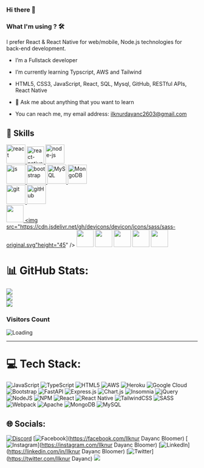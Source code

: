 ### Hi there 👋


### What I'm using ? 🛠

I prefer React & React Native for web/mobile, Node.js technologies for back-end development.
<br/>

- I’m a Fullstack developer

- I’m currently learning Typscript, AWS and Tailwind

- HTML5, CSS3, JavaScript, React, SQL, Mysql, GitHub, RESTful APIs, React Native

- 💬 Ask me about anything that you want to learn

- You can reach me, my email address: ilknurdayanc2603@gmail.com



## 🚀 Skills

<p>

<a href="#" target="_blank"> <img src="https://cdn.icon-icons.com/icons2/2415/PNG/512/react_original_wordmark_logo_icon_146375.png" alt="react" width="50"/> </a>
<a href="#" target="_blank"> <img src="https://www.pngkit.com/png/detail/373-3738691_react-native-svg-transformer-allows-you-import-svg.png" alt="react-native" width="45"/> </a>
<a href="#" target="_blank"> <img src="https://cdn.icon-icons.com/icons2/2415/PNG/512/nodejs_original_logo_icon_146411.png" alt="node-js" height="50"/> </a>  
 <a href="#" target="_blank"> <img src="https://cdn.icon-icons.com/icons2/2108/PNG/512/javascript_icon_130900.png" alt="js" height="50"/> </a>
<a href="#" target="_blank"> <img src="https://cdn.icon-icons.com/icons2/2415/PNG/512/bootstrap_plain_wordmark_logo_icon_146620.png" alt="bootstrap" height="50"/> </a>
<a href="#" target="_blank"> <img src="https://cdn.icon-icons.com/icons2/2415/PNG/512/mysql_original_wordmark_logo_icon_146417.png" alt="MySQL" height="50"/> </a>
<a href="#" target="_blank"> <img src="https://www.vectorlogo.zone/logos/mongodb/mongodb-ar21.svg" alt="MongoDB" height="50"/> </a>  
 <a href="#" target="_blank"> <img src="https://www.vectorlogo.zone/logos/git-scm/git-scm-icon.svg" alt="git" height="50"/> </a>
<a href="#" target="_blank"> <img src="https://www.svgrepo.com/show/349375/github.svg" alt="gitHub" height="50"/> </a>  
 <a href="#" target="_blank"> <img src="https://www.svgrepo.com/show/354354/slack-icon.svg" height="45"/> </a>
 <a href="#" target="_blank"> <img src="https://cdn.jsdelivr.net/gh/devicons/devicon/icons/sass/sass-original.svg"height="45" /></a>
 <a href="#" target="_blank"> <img src="https://cdn.jsdelivr.net/gh/devicons/devicon/icons/typescript/typescript-original.svg" height="45" /></a>
  <a href="#" target="_blank">  <img src="https://cdn.jsdelivr.net/gh/devicons/devicon/icons/tailwindcss/tailwindcss-plain.svg" height="45" /></a>
 <a href="#" target="_blank"> <img src="https://cdn.jsdelivr.net/gh/devicons/devicon/icons/webpack/webpack-plain-wordmark.svg" height="45" /></a>
 <a href="#" target="_blank"> <img src="https://cdn.jsdelivr.net/gh/devicons/devicon/icons/nodejs/nodejs-original-wordmark.svg" height="45" /></a>
 <a href="#" target="_blank"> <img src="https://cdn.jsdelivr.net/gh/devicons/devicon/icons/npm/npm-original-wordmark.svg" height="45" /></a>
 
</p>


# 📊 GitHub Stats:
![](https://github-readme-stats.vercel.app/api?username=ilknur2603&theme=dark&hide_border=false&include_all_commits=false&count_private=false)<br/>
![](https://github-readme-streak-stats.herokuapp.com/?user=ilknur2603&theme=dark&hide_border=false)<br/>
![](https://github-readme-stats.vercel.app/api/top-langs/?username=ilknur2603&theme=dark&hide_border=false&include_all_commits=false&count_private=false&layout=compact)
### Visitors Count

<img align="left" src = "https://profile-counter.glitch.me/ilknur2603/count.svg" alt ="Loading">
<br>
<hr>

# 💻 Tech Stack:
![JavaScript](https://img.shields.io/badge/javascript-%23323330.svg?style=for-the-badge&logo=javascript&logoColor=%23F7DF1E) ![TypeScript](https://img.shields.io/badge/typescript-%23007ACC.svg?style=for-the-badge&logo=typescript&logoColor=white) ![HTML5](https://img.shields.io/badge/html5-%23E34F26.svg?style=for-the-badge&logo=html5&logoColor=white) ![AWS](https://img.shields.io/badge/AWS-%23FF9900.svg?style=for-the-badge&logo=amazon-aws&logoColor=white) ![Heroku](https://img.shields.io/badge/heroku-%23430098.svg?style=for-the-badge&logo=heroku&logoColor=white) ![Google Cloud](https://img.shields.io/badge/Google%20Cloud-%234285F4.svg?style=for-the-badge&logo=google-cloud&logoColor=white) ![Bootstrap](https://img.shields.io/badge/bootstrap-%23563D7C.svg?style=for-the-badge&logo=bootstrap&logoColor=white) ![FastAPI](https://img.shields.io/badge/FastAPI-005571?style=for-the-badge&logo=fastapi) ![Express.js](https://img.shields.io/badge/express.js-%23404d59.svg?style=for-the-badge&logo=express&logoColor=%2361DAFB) ![Chart.js](https://img.shields.io/badge/chart.js-F5788D.svg?style=for-the-badge&logo=chart.js&logoColor=white) ![Insomnia](https://img.shields.io/badge/Insomnia-black?style=for-the-badge&logo=insomnia&logoColor=5849BE) ![jQuery](https://img.shields.io/badge/jquery-%230769AD.svg?style=for-the-badge&logo=jquery&logoColor=white) ![NodeJS](https://img.shields.io/badge/node.js-6DA55F?style=for-the-badge&logo=node.js&logoColor=white) ![NPM](https://img.shields.io/badge/NPM-%23000000.svg?style=for-the-badge&logo=npm&logoColor=white) ![React](https://img.shields.io/badge/react-%2320232a.svg?style=for-the-badge&logo=react&logoColor=%2361DAFB) ![React Native](https://img.shields.io/badge/react_native-%2320232a.svg?style=for-the-badge&logo=react&logoColor=%2361DAFB) ![TailwindCSS](https://img.shields.io/badge/tailwindcss-%2338B2AC.svg?style=for-the-badge&logo=tailwind-css&logoColor=white) ![SASS](https://img.shields.io/badge/SASS-hotpink.svg?style=for-the-badge&logo=SASS&logoColor=white) ![Webpack](https://img.shields.io/badge/webpack-%238DD6F9.svg?style=for-the-badge&logo=webpack&logoColor=black) ![Apache](https://img.shields.io/badge/apache-%23D42029.svg?style=for-the-badge&logo=apache&logoColor=white) ![MongoDB](https://img.shields.io/badge/MongoDB-%234ea94b.svg?style=for-the-badge&logo=mongodb&logoColor=white) ![MySQL](https://img.shields.io/badge/mysql-%2300f.svg?style=for-the-badge&logo=mysql&logoColor=white)







## 🌐 Socials:
[![Discord](https://img.shields.io/badge/Discord-%237289DA.svg?logo=discord&logoColor=white)](https://discord.gg/Iggy#3635) [![Facebook](https://img.shields.io/badge/Facebook-%231877F2.svg?logo=Facebook&logoColor=white)](https://facebook.com/Ilknur Dayanc Bloomer) [![Instagram](https://img.shields.io/badge/Instagram-%23E4405F.svg?logo=Instagram&logoColor=white)](https://instagram.com/Ilknur Dayanc Bloomer) [![LinkedIn](https://img.shields.io/badge/LinkedIn-%230077B5.svg?logo=linkedin&logoColor=white)](https://linkedin.com/in/Ilknur Dayanc Bloomer) [![Twitter](https://img.shields.io/badge/Twitter-%231DA1F2.svg?logo=Twitter&logoColor=white)](https://twitter.com/Ilknur Dayanc) 
[![](https://img.shields.io/badge/linkedin-%230077B5.svg?&style=for-the-badge&logo=linkedin&logoColor=white)](https://www.linkedin.com/in/selman-sahbudak-8a0a4a22b/)
